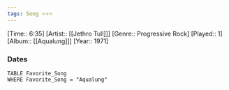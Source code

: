 ```yaml
---
tags: Song ⭐⭐⭐ 
---
```

[Time:: 6:35]
[Artist:: [[Jethro Tull]]]
[Genre:: Progressive Rock]
[Played:: 1]
[Album:: [[Aqualung]]]
[Year:: 1971]
### Dates
````dataview
TABLE Favorite_Song
WHERE Favorite_Song = "Aqualung"
````